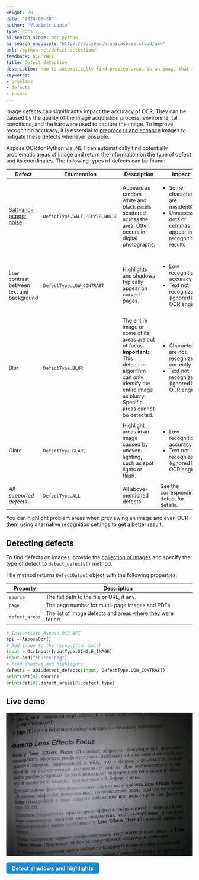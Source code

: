 ```yaml
---
weight: 70
date: "2024-05-30"
author: "Vladimir Lapin"
type: docs
ai_search_scope: ocr_python
ai_search_endpoint: "https://docsearch.api.aspose.cloud/ask"
url: /python-net/defect-detection/
feedback: OCRPYNET
title: Defect detection
description: How to automatically find problem areas in an image that may be recognized inaccurately.
keywords:
- problems
- defects
- issues
---
```


<style>
	button {
		cursor: pointer;
		margin-right: 20px;
		padding: 7px 15px;
		border: none;
		border-radius: 5px;
		background-color: #1a89d0;
		font-weight: 700;
		font-size: 15px;
		color: #ffffff;
	}

	button:hover {
		background-color: #3071a9;
	}

	button:focus {
		outline: none;
	}

	#sample {
		position: relative;
	}

	#sample > div {
		position: absolute;
		display: none;
		border: dashed 1px #de4444;
		background-color: rgba(222,68,68,0.2);
	}

	#area1 {
		top: 0px;
		left: 0px;
		width: 60px;
		height: 50px;
	}

	#area2 {
		top: 0px;
		left: 560px;
		width: 220px;
		height: 590px;
	}

	#area3 {
		top: 550px;
		left: 0px;
		width: 90px;
		height: 40px;
	}
</style>

Image defects can significantly impact the accuracy of OCR. They can be caused by the quality of the image acquisition process, environmental conditions, and the hardware used to capture the image. To improve recognition accuracy, it is essential to [preprocess and enhance](/ocr/python-net/image-processing/) images to mitigate these defects whenever possible.

Aspose.OCR for Python via .NET can automatically find potentially problematic areas of image and return the information on the type of defect and its coordinates. The following types of defects can be found:

Defect | Enumeration | Description | Impact | How to mitigate
------ | ----------- | ----------- | ------ | ---------------
[Salt-and-pepper noise](https://en.wikipedia.org/wiki/Salt-and-pepper_noise) | `DefectType.SALT_PEPPER_NOISE` | Appears as random white and black pixels scattered across the area. Often occurs in digital photographs. | <ul><li>Some characters are misidentified</li><li>Unnecessary dots or commas appear in recognition results</li></ul> | <ul><li>Apply [median filter](/ocr/python-net/median/)</li><li>Use [automatic noise removal](/ocr/python-net/denoise/)</li></ul>
Low contrast between text and background | `DefectType.LOW_CONTRAST` | Highlights and shadows typically appear on curved pages. | <ul><li>Low recognition accuracy</li><li>Text not recognized (ignored by OCR engine)</li></ul> | <ul><li>[Automatically adjust contrast](/ocr/python-net/contrast/)</li><li>[Convert to grayscale](/ocr/python-net/grayscale/)</li><li>[Binarize with high threshold](/ocr/python-net/binarization/#using-binarization-threshold)</li></ul>
Blur | `DefectType.BLUR` | The entire image or some of its areas are out of focus.<br />**Important:** This detection algorithm can only identify the entire image as blurry. Specific areas cannot be detected. | <ul><li>Characters are not recognized correctly</li><li>Text not recognized (ignored by OCR engine)</li></ul> | <ul><li>Use [automatic contrast correction](/ocr/python-net/contrast/)</li><li>[Convert image to grayscale](/ocr/python-net/grayscale/)</li></ul>
Glare | `DefectType.GLARE` | Highlight areas in an image caused by uneven lighting, such as spot lights or flash. | <ul><li>Low recognition accuracy</li><li>Text not recognized (ignored by OCR engine)</li></ul> | <ul><li>[Automatically adjust contrast](/ocr/python-net/contrast/)</li><li>[Convert to grayscale](/ocr/python-net/grayscale/)</li><li>[Binarize with high threshold](/ocr/python-net/binarization/#using-binarization-threshold)</li></ul>
_All supported defects_ | `DefectType.ALL` | All above-mentioned defects. | See the corresponding defect for details. | See the corresponding defect for details.

You can highlight problem areas when previewing an image and even OCR them using alternative recognition settings to get a better result.

## Detecting defects

To find defects on images, provide the [collection of images](/ocr/python-net/ocrinput/) and specify the type of defect to `detect_defects()` method.

The method returns `DefectOutput` object with the following properties:

Property | Description
-------- | -----------
`source` | The full path to the file or URL, if any.
`page` | The page number for multi-page images and PDFs.
`defect_areas` | The list of image defects and areas where they were found.

```python
# Instantiate Aspose.OCR API
api = AsposeOcr()
# Add image to the recognition batch
input = OcrInput(InputType.SINGLE_IMAGE)
input.add("source.png")
# Find shadows and highlights
defects = api.detect_defects(input, DefectType.LOW_CONTRAST)
print(det[0].source)
print(det[0].defect_areas[0].defect_type)
```

## Live demo

<div id="sample">
	<img src="demo.png" alt="Low-contrast image" />
	<div id="area1"></div>
	<div id="area2"></div>
	<div id="area3"></div>
</div>

<button onclick="extract(this)">Detect shadows and highlights</button>

<script>
	function extract(obj)
	{
		$("#sample > div").show(200);
		$("#results").show(200);
	}
</script>
